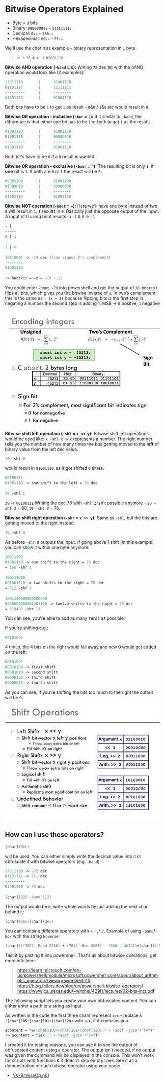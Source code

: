 # Bitwise Operators Explained

- Byte = `8` bits
- Binary: `00000000₂` - `11111111₂`
- Decimal: `0₁₀` - `255₁₀`
- Hexadecimal: `00₁₆` - `FF₁₆`

We'll use the char `N` as example - binary representation in `1` byte
> `N` -> `78` dec -> `01001110`

__Bitwise AND operation (`-band` = `&`):__
Writing `78` dec (`N`) with the bAND operation would look like (2 examples):
```ps
11011110       |      01001110 
01101111       |      11111111
---------      |      --------
01001110       |      01001110 
```
Both bits have to be `1` to get `1` as result - `0`&`0` / `1`&`0` etc would result in `0`


__Bitwise OR operation -  inclusive (`-bor` = `|`):__
It it similar to `-band`, the difference is that either one bit has to be `1` or both to get `1` as the result:
```ps
01001110       |      01001110 
01001110       |      00000010
---------      |      --------
01001110       |      01001110 
```
Both bit's have to be `0` if a `0` result is wanted.


__Bitwise OR operation -  exclusive (`-bxor` = `^`):__
The resulting bit is only `1`, if **one** bit is `1`. If both are `0` or `1` the result will be `0`:
```ps
00001100       |      01001100 
01000010       |      00000010
---------      |      --------
01001110       |      01001110 
```

__Bitwise NOT operation (`-bnot` = `~`):__
Here we'll have one byte instead of two, `0` will result in `1`, `1` results in `0`. Basically just the opposite output of the input. A input of 0 using bnot results in `-1` & `0` -> `-1`
```ps
~ |
-----
0 | 1
-----
1 | 0

10110001 -> -79 dec (from signed 2's complement)
---------
01001110

-> bnot(x) = ~x = -(x + 1)
```
You could enter `-bnot -79` into powershell and get the output of `78`. `bnot(x)` flips all bits, which gives you the bitwise inverse of `x`. In two’s complement, this is the same as `- (x + 1)` because flipping bits is the first step in negating a number the second step is adding 1.
MSB -> `0` positve; `1` negative

![](https://github.com/5Noxi/bitmask-calc/blob/main/media/complement.png)

__Bitwise shift left operation (`-shl` = `x << y`):__
Bitwise shift left operations would be used like: `x -shl x` -> x represents a number. The right number tells you the number of how many times the bits getting moved to the **left** of binary value from the left dec value.
```ps
78 -shl 0
```
would result in `01001110`, as it got shifted `0` times.
```ps
00100111
01001110 -> one shift to the left = 78 dec

39 -shl 1
```
`39` -> `00100111`
Writing the dec 78 with `-shl 2` isn't possible anymore - `20 -shl 2` = 80, `19 -shl 2` = 76.


__Bitwise shift right operation (`-shr` = `x >> y`):__
Same as `-shl`, but the bits are getting moved to the right instead.
```ps
78 -shr 0
```
As before `-shr 0` outputs the input. If going above 1 shift (in this example) you can show it within one byte anymore:
```ps
10011100
01001110 -> one shift to the right = 78 dec
= 156 -shr 1

100111000
001001110 -> two shifts to the right = 78 dec
= 312 -shr 2

1001110000000000000
0000000000001001110 -> twelve shifts to the right = 78 dec
= 319488 -shr 12
```
You can see, you're able to add as many zeros as possible.

If you're shifting e.g.:
```ps
00101001
```
4 times, the 4 bits on the right would fall away and new 0 would get added on the left:
```ps
00101001
00010100 -> first shift
00001010 -> second shift
00000101 -> third shift
00000010 -> fourth shift
```
As you can see, if you're shifting the bits too much to the right the output will be `0`.

![](https://github.com/5Noxi/bitmask-calc/blob/main/media/shift.png)


## How can I use these operators?
```ps
[char](dec)
```
will be used. You can either simply write the decimal value into it or obfuscate it with bitwise operators (e.g. `-band`):
```ps
11011110 -> 222 dec
01101111 -> 111 dec
---------
01001110 -> 78 dec

[char](222 -band 111)
```
The output would be `N`, write whole words by just adding the next char behind it:
```ps
[char](dec)[char](dec)
```
You can combine different operators with `+`, `-`,`*`,`/`. Example of using `-band`/`-bor` with the string `Noverse`:
```ps
[char](((7074 -Band 5286) + (7074 -Bor 5286) - 7660 - 4622))+[char](((5567 -Band 7609) + (5567 -Bor 7609) - 7454 - 5611))+[char](((-10968 -Band 4270) + (-10968 -Bor 4270) + 5206 + 1610))+[char](((4303 -Band 5497) + (4303 -Bor 5497) + 15 - 9714))+[char]((13290 - 4394 - 7930 - 852))+[char]((10661 - 8092 - 6271 + 3817))+[char](((-233 -Band 1614) + (-233 -Bor 1614) - 3236 + 1956))
```

Test it by pasting it into powershell. That's all about bitwise operations, get more info here:
> https://learn.microsoft.com/en-us/powershell/module/microsoft.powershell.core/about/about_arithmetic_operators?view=powershell-7.5
> https://blog.feilers.dev/blog/en/powershell-bitwise-operators/
> https://www.cs.utexas.edu/~witchel/429H/lectures/02-bits-ints.pdf

The following script lets you create your own obfuscated content. You can either enter a path or a string as input.

As written in the code the first three chars represent `iex` - replace `&([char]105+[char]101+[char]120)` with `iex`, if it confuses you:
```ps
$content = "&([char]105+[char]101+[char]120)(" + ($obf -join'+')+")"
-> $content = "iex (" + ($obf -join'+')+")"
```
I created it for testing reasons, you can use it to see the output of obfuscated content using a operator. The output isn't needed, if no output was given the command will be displayed in the console. This won't work for scripts with functions & it doesn't skip empty lines. See it as a demonstration of each bitwise operator using your code:
- [NV-BitwiseOp.ps1](https://github.com/5Noxi/bitmask-calc/blob/main/NV-BitwiseOp.ps1) 
